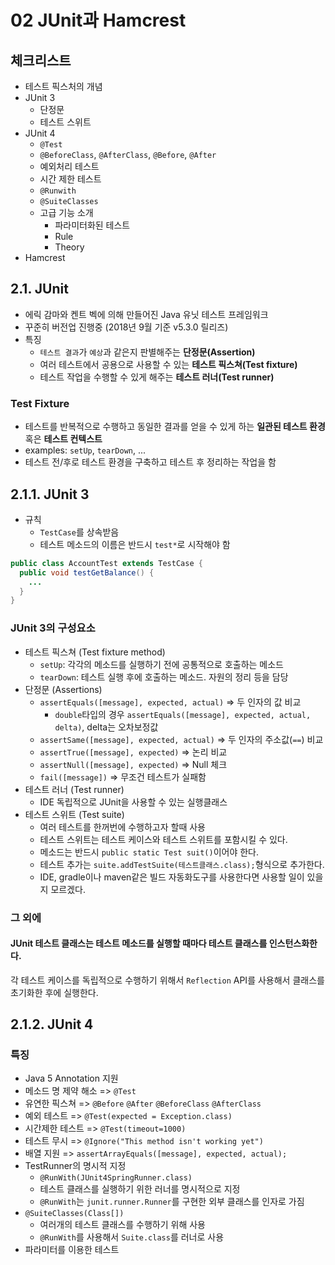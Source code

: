 # 02 JUnit과 Hamcrest

## 체크리스트
  * 테스트 픽스처의 개념
  * JUnit 3
    * 단정문
    * 테스트 스위트
  * JUnit 4
    * ``@Test``
    * ``@BeforeClass``, ``@AfterClass``, ``@Before``, ``@After``
    * 예외처리 테스트
    * 시간 제한 테스트
    * ``@Runwith``
    * ``@SuiteClasses``
    * 고급 기능 소개
      * 파라미터화된 테스트
      * Rule
      * Theory
  * Hamcrest

## 2.1. JUnit

  * 에릭 감마와 켄트 벡에 의해 만들어진 Java 유닛 테스트 프레임워크
  * 꾸준히 버전업 진행중 (2018년 9월 기준 v5.3.0 릴리즈)
  * 특징
    * ``테스트 결과``가 ``예상``과 같은지 판별해주는 **단정문(Assertion)**
    * 여러 테스트에서 공용으로 사용할 수 있는 **테스트 픽스쳐(Test fixture)**
    * 테스트 작업을 수행할 수 있게 해주는 **테스트 러너(Test runner)**

### Test Fixture
  * 테스트를 반복적으로 수행하고 동일한 결과를 얻을 수 있게 하는 **일관된 테스트 환경** 혹은 **테스트 컨텍스트**
  * examples: ``setUp``, ``tearDown``, ...
  * 테스트 전/후로 테스트 환경을 구축하고 테스트 후 정리하는 작업을 함

## 2.1.1. JUnit 3

  * 규칙
     * ``TestCase``를 상속받음
     * 테스트 메소드의 이름은 반드시 ``test*``로 시작해야 함

```java
public class AccountTest extends TestCase {
  public void testGetBalance() {
    ...
  }
}
```

### JUnit 3의 구성요소
  * 테스트 픽스쳐 (Test fixture method)
    * ``setUp``: 각각의 메소드를 실행하기 전에 공통적으로 호출하는 메소드
    * ``tearDown``: 테스트 실행 후에 호출하는 메소드. 자원의 정리 등을 담당
  * 단정문 (Assertions) 
    * ``assertEquals([message], expected, actual)`` => 두 인자의 값 비교
      * ``double``타입의 경우 ``assertEquals([message], expected, actual, delta)``, delta는 오차보정값
    * ``assertSame([message], expected, actual)`` => 두 인자의 주소값(``==``) 비교
    * ``assertTrue([message], expected)`` => 논리 비교
    * ``assertNull([message], expected)`` => Null 체크
    * ``fail([message])`` => 무조건 테스트가 실패함
  * 테스트 러너 (Test runner)
    * IDE 독립적으로 JUnit을 사용할 수 있는 실행클래스
  * 테스트 스위트 (Test suite)
    * 여러 테스트를 한꺼번에 수행하고자 할때 사용
    * 테스트 스위트는 테스트 케이스와 테스트 스위트를 포함시킬 수 있다.
    * 메소드는 반드시 ``public static Test suit()``이어야 한다.
    * 테스트 추가는 ``suite.addTestSuite(테스트클래스.class);``형식으로 추가한다.
    * IDE, gradle이나 maven같은 빌드 자동화도구를 사용한다면 사용할 일이 있을지 모르겠다.

### 그 외에

#### JUnit 테스트 클래스는 테스트 메소드를 실행할 때마다 테스트 클래스를 인스턴스화한다.
각 테스트 케이스를 독립적으로 수행하기 위해서 ``Reflection`` API를 사용해서 클래스를 초기화한 후에 실행한다. 

## 2.1.2. JUnit 4

### 특징
  * Java 5 Annotation 지원
  * 메소드 명 제약 해소 => ``@Test``
  * 유연한 픽스쳐 => ``@Before`` ``@After`` ``@BeforeClass`` ``@AfterClass``
  * 예외 테스트 => ``@Test(expected = Exception.class)``
  * 시간제한 테스트 => ``@Test(timeout=1000)``
  * 테스트 무시 => ``@Ignore("This method isn't working yet")``
  * 배열 지원 => ``assertArrayEquals([message], expected, actual);``
  * TestRunner의 명시적 지정
    * ``@RunWith(JUnit4SpringRunner.class)``
    * 테스트 클래스를 실행하기 위한 러너를 명시적으로 지정
    * ``@RunWith``는 ``junit.runner.Runner``를 구현한 외부 클래스를 인자로 가짐
  * ``@SuiteClasses(Class[])``
    * 여러개의 테스트 클래스를 수행하기 위해 사용
    * ``@RunWith``를 사용해서 ``Suite.class``를 러너로 사용
  * 파라미터를 이용한 테스트